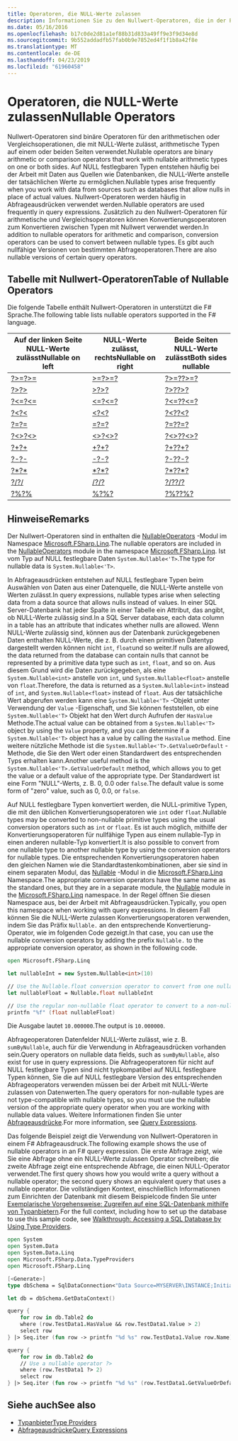 ```yaml
---
title: Operatoren, die NULL-Werte zulassen
description: Informationen Sie zu den Nullwert-Operatoren, die in der Programmiersprache F# verfügbar sind.
ms.date: 05/16/2016
ms.openlocfilehash: b17c0de2d81a1ef88b31d833a49ff9e3f9d34e8d
ms.sourcegitcommit: 9b552addadfb57fab0b9e7852ed4f1f1b8a42f8e
ms.translationtype: MT
ms.contentlocale: de-DE
ms.lasthandoff: 04/23/2019
ms.locfileid: "61960458"
---
```

# <a name="nullable-operators"></a><span data-ttu-id="91099-103">Operatoren, die NULL-Werte zulassen</span><span class="sxs-lookup"><span data-stu-id="91099-103">Nullable Operators</span></span>

<span data-ttu-id="91099-104">Nullwert-Operatoren sind binäre Operatoren für den arithmetischen oder Vergleichsoperationen, die mit NULL-Werte zulässt, arithmetische Typen auf einem oder beiden Seiten verwendet.</span><span class="sxs-lookup"><span data-stu-id="91099-104">Nullable operators are binary arithmetic or comparison operators that work with nullable arithmetic types on one or both sides.</span></span> <span data-ttu-id="91099-105">Auf NULL festlegbaren Typen entstehen häufig bei der Arbeit mit Daten aus Quellen wie Datenbanken, die NULL-Werte anstelle der tatsächlichen Werte zu ermöglichen.</span><span class="sxs-lookup"><span data-stu-id="91099-105">Nullable types arise frequently when you work with data from sources such as databases that allow nulls in place of actual values.</span></span> <span data-ttu-id="91099-106">Nullwert-Operatoren werden häufig in Abfrageausdrücken verwendet werden.</span><span class="sxs-lookup"><span data-stu-id="91099-106">Nullable operators are used frequently in query expressions.</span></span> <span data-ttu-id="91099-107">Zusätzlich zu den Nullwert-Operatoren für arithmetische und Vergleichsoperatoren können Konvertierungsoperatoren zum Konvertieren zwischen Typen mit Nullwert verwendet werden.</span><span class="sxs-lookup"><span data-stu-id="91099-107">In addition to nullable operators for arithmetic and comparison, conversion operators can be used to convert between nullable types.</span></span> <span data-ttu-id="91099-108">Es gibt auch nullfähige Versionen von bestimmten Abfrageoperatoren.</span><span class="sxs-lookup"><span data-stu-id="91099-108">There are also nullable versions of certain query operators.</span></span>

## <a name="table-of-nullable-operators"></a><span data-ttu-id="91099-109">Tabelle mit Nullwert-Operatoren</span><span class="sxs-lookup"><span data-stu-id="91099-109">Table of Nullable Operators</span></span>

<span data-ttu-id="91099-110">Die folgende Tabelle enthält Nullwert-Operatoren in unterstützt die F# Sprache.</span><span class="sxs-lookup"><span data-stu-id="91099-110">The following table lists nullable operators supported in the F# language.</span></span>

|<span data-ttu-id="91099-111">Auf der linken Seite NULL-Werte zulässt</span><span class="sxs-lookup"><span data-stu-id="91099-111">Nullable on left</span></span>|<span data-ttu-id="91099-112">NULL-Werte zulässt, rechts</span><span class="sxs-lookup"><span data-stu-id="91099-112">Nullable on right</span></span>|<span data-ttu-id="91099-113">Beide Seiten NULL-Werte zulässt</span><span class="sxs-lookup"><span data-stu-id="91099-113">Both sides nullable</span></span>|
|---|---|---|
|[<span data-ttu-id="91099-114">?>=</span><span class="sxs-lookup"><span data-stu-id="91099-114">?>=</span></span>](https://msdn.microsoft.com/library/94d29e32-a204-4f60-a527-6b0af86268f3)|[<span data-ttu-id="91099-115">>=?</span><span class="sxs-lookup"><span data-stu-id="91099-115">>=?</span></span>](https://msdn.microsoft.com/library/0a255d8e-8cae-4160-ae61-243a5d96583f)|[<span data-ttu-id="91099-116">?>=?</span><span class="sxs-lookup"><span data-stu-id="91099-116">?>=?</span></span>](https://msdn.microsoft.com/library/3051a50f-d276-4c84-9d73-bf2efeddef94)|
|[<span data-ttu-id="91099-117">?></span><span class="sxs-lookup"><span data-stu-id="91099-117">?></span></span>](https://msdn.microsoft.com/library/62dc0021-1312-4ac3-be87-798b60b81bb6)|[<span data-ttu-id="91099-118">>?</span><span class="sxs-lookup"><span data-stu-id="91099-118">>?</span></span>](https://msdn.microsoft.com/library/0ad1284b-de48-4a04-83d8-b6f13c9c8936)|[<span data-ttu-id="91099-119">?>?</span><span class="sxs-lookup"><span data-stu-id="91099-119">?>?</span></span>](https://msdn.microsoft.com/library/dc18b6fa-30c4-47b0-9057-794439378a05)|
|[<span data-ttu-id="91099-120">?<=</span><span class="sxs-lookup"><span data-stu-id="91099-120">?<=</span></span>](https://msdn.microsoft.com/library/56fddf0a-e4ca-4891-a3be-fad1876be3b6)|[<span data-ttu-id="91099-121"><=?</span><span class="sxs-lookup"><span data-stu-id="91099-121"><=?</span></span>](https://msdn.microsoft.com/library/02454a0f-30ca-4e77-ad84-ee7837461804)|[<span data-ttu-id="91099-122">?<=?</span><span class="sxs-lookup"><span data-stu-id="91099-122">?<=?</span></span>](https://msdn.microsoft.com/library/5c37c28c-0b57-4da5-be11-5a123f7e8ee4)|
|[<span data-ttu-id="91099-123">?<</span><span class="sxs-lookup"><span data-stu-id="91099-123">?<</span></span>](https://msdn.microsoft.com/library/b71897f0-6e29-4c58-b0a7-a5bfa6f88917)|[<span data-ttu-id="91099-124"><?</span><span class="sxs-lookup"><span data-stu-id="91099-124"><?</span></span>](https://msdn.microsoft.com/library/be9ea40f-a67f-4e98-8067-a14046752e8b)|[<span data-ttu-id="91099-125">?<?</span><span class="sxs-lookup"><span data-stu-id="91099-125">?<?</span></span>](https://msdn.microsoft.com/library/6f1962c8-5605-468c-94ae-f379ae98e17d)|
|[<span data-ttu-id="91099-126">?=</span><span class="sxs-lookup"><span data-stu-id="91099-126">?=</span></span>](https://msdn.microsoft.com/library/5cdc8ff6-244b-49cf-9376-69ecf249fd7c)|[<span data-ttu-id="91099-127">=?</span><span class="sxs-lookup"><span data-stu-id="91099-127">=?</span></span>](https://msdn.microsoft.com/library/d2102894-6a51-475d-890a-735568c31f87)|[<span data-ttu-id="91099-128">?=?</span><span class="sxs-lookup"><span data-stu-id="91099-128">?=?</span></span>](https://msdn.microsoft.com/library/5f793f29-1084-4570-b1c1-17c1b7ef764b)|
|[<span data-ttu-id="91099-129">?<></span><span class="sxs-lookup"><span data-stu-id="91099-129">?<></span></span>](https://msdn.microsoft.com/library/3643a5a8-2ea5-4ad6-82c4-83927c3884a0)|[<span data-ttu-id="91099-130"><>?</span><span class="sxs-lookup"><span data-stu-id="91099-130"><>?</span></span>](https://msdn.microsoft.com/library/3179aace-70c4-4911-9258-619592214976)|[<span data-ttu-id="91099-131">?<>?</span><span class="sxs-lookup"><span data-stu-id="91099-131">?<>?</span></span>](https://msdn.microsoft.com/library/5da813d8-ee75-45b8-9ef4-146dcb6d394d)|
|[<span data-ttu-id="91099-132">?+</span><span class="sxs-lookup"><span data-stu-id="91099-132">?+</span></span>](https://msdn.microsoft.com/library/2e8ddd05-b3f3-41b3-9d73-938d9e540f3f)|[<span data-ttu-id="91099-133">+?</span><span class="sxs-lookup"><span data-stu-id="91099-133">+?</span></span>](https://msdn.microsoft.com/library/74772ea8-f010-493e-bdb5-ba347f2fd4f1)|[<span data-ttu-id="91099-134">?+?</span><span class="sxs-lookup"><span data-stu-id="91099-134">?+?</span></span>](https://msdn.microsoft.com/library/57f28137-0f42-43d2-92af-cad8c6c9d05f)|
|[<span data-ttu-id="91099-135">?-</span><span class="sxs-lookup"><span data-stu-id="91099-135">?-</span></span>](https://msdn.microsoft.com/library/f237a7a6-89f2-48b2-a2fe-f0b98a2bedc2)|[<span data-ttu-id="91099-136">-?</span><span class="sxs-lookup"><span data-stu-id="91099-136">-?</span></span>](https://msdn.microsoft.com/library/4a345c07-314a-48f1-b557-ce072583589c)|[<span data-ttu-id="91099-137">?-?</span><span class="sxs-lookup"><span data-stu-id="91099-137">?-?</span></span>](https://msdn.microsoft.com/library/e0024142-1d2a-4607-a39c-1eb1e86fa25a)|
|[<span data-ttu-id="91099-138">?\*</span><span class="sxs-lookup"><span data-stu-id="91099-138">?\*</span></span>](https://msdn.microsoft.com/library/519da708-5ad6-4075-9d74-d00441cd6078)|[<span data-ttu-id="91099-139">\*?</span><span class="sxs-lookup"><span data-stu-id="91099-139">\*?</span></span>](https://msdn.microsoft.com/library/04c47870-de7b-480d-98a0-f47593b4ffac)|[<span data-ttu-id="91099-140">?\*?</span><span class="sxs-lookup"><span data-stu-id="91099-140">?\*?</span></span>](https://msdn.microsoft.com/library/e57057ba-9c3a-40ec-8401-150c2b25f75b)|
|[<span data-ttu-id="91099-141">?/</span><span class="sxs-lookup"><span data-stu-id="91099-141">?/</span></span>](https://msdn.microsoft.com/library/add02a42-f556-40a7-a168-fbf2053322e3)|[<span data-ttu-id="91099-142">/?</span><span class="sxs-lookup"><span data-stu-id="91099-142">/?</span></span>](https://msdn.microsoft.com/library/1de07646-3778-476d-8c61-5d37495d463c)|[<span data-ttu-id="91099-143">?/?</span><span class="sxs-lookup"><span data-stu-id="91099-143">?/?</span></span>](https://msdn.microsoft.com/library/b17be0ac-bf98-4590-861d-a4dd6c6fa535)|
|[<span data-ttu-id="91099-144">?%</span><span class="sxs-lookup"><span data-stu-id="91099-144">?%</span></span>](https://msdn.microsoft.com/library/44297bba-1bd9-4ed2-a848-f1e1e598db87)|[<span data-ttu-id="91099-145">%?</span><span class="sxs-lookup"><span data-stu-id="91099-145">%?</span></span>](https://msdn.microsoft.com/library/a4c178e5-eec4-42e8-847f-90b24fc609fe)|[<span data-ttu-id="91099-146">?%?</span><span class="sxs-lookup"><span data-stu-id="91099-146">?%?</span></span>](https://msdn.microsoft.com/library/dd555f20-1be3-4b8d-81f1-bf1921e62fda)|

## <a name="remarks"></a><span data-ttu-id="91099-147">Hinweise</span><span class="sxs-lookup"><span data-stu-id="91099-147">Remarks</span></span>

<span data-ttu-id="91099-148">Der Nullwert-Operatoren sind in enthalten die [NullableOperators](https://msdn.microsoft.com/library/2c3633c5-3f31-4d62-a9f8-272ad6b19007) -Modul im Namespace [Microsoft.FSharp.Linq](https://msdn.microsoft.com/library/4765b4e8-4006-4d8c-a405-39c218b3c82d).</span><span class="sxs-lookup"><span data-stu-id="91099-148">The nullable operators are included in the [NullableOperators](https://msdn.microsoft.com/library/2c3633c5-3f31-4d62-a9f8-272ad6b19007) module in the namespace [Microsoft.FSharp.Linq](https://msdn.microsoft.com/library/4765b4e8-4006-4d8c-a405-39c218b3c82d).</span></span> <span data-ttu-id="91099-149">Ist vom Typ auf NULL festlegbare Daten `System.Nullable<'T>`.</span><span class="sxs-lookup"><span data-stu-id="91099-149">The type for nullable data is `System.Nullable<'T>`.</span></span>

<span data-ttu-id="91099-150">In Abfrageausdrücken entstehen auf NULL festlegbare Typen beim Auswählen von Daten aus einer Datenquelle, die NULL-Werte anstelle von Werten zulässt.</span><span class="sxs-lookup"><span data-stu-id="91099-150">In query expressions, nullable types arise when selecting data from a data source that allows nulls instead of values.</span></span> <span data-ttu-id="91099-151">In einer SQL Server-Datenbank hat jeder Spalte in einer Tabelle ein Attribut, das angibt, ob NULL-Werte zulässig sind.</span><span class="sxs-lookup"><span data-stu-id="91099-151">In a SQL Server database, each data column in a table has an attribute that indicates whether nulls are allowed.</span></span> <span data-ttu-id="91099-152">Wenn NULL-Werte zulässig sind, können aus der Datenbank zurückgegebenen Daten enthalten NULL-Werte, die z. B. durch einen primitiven Datentyp dargestellt werden können nicht `int`, `float`und so weiter.</span><span class="sxs-lookup"><span data-stu-id="91099-152">If nulls are allowed, the data returned from the database can contain nulls that cannot be represented by a primitive data type such as `int`, `float`, and so on.</span></span> <span data-ttu-id="91099-153">Aus diesem Grund wird die Daten zurückgegeben, als eine `System.Nullable<int>` anstelle von `int`, und `System.Nullable<float>` anstelle von `float`.</span><span class="sxs-lookup"><span data-stu-id="91099-153">Therefore, the data is returned as a `System.Nullable<int>` instead of `int`, and `System.Nullable<float>` instead of `float`.</span></span> <span data-ttu-id="91099-154">Aus der tatsächliche Wert abgerufen werden kann eine `System.Nullable<'T>` -Objekt unter Verwendung der `Value` -Eigenschaft, und Sie können feststellen, ob eine `System.Nullable<'T>` Objekt hat den Wert durch Aufrufen der `HasValue` Methode.</span><span class="sxs-lookup"><span data-stu-id="91099-154">The actual value can be obtained from a `System.Nullable<'T>` object by using the `Value` property, and you can determine if a `System.Nullable<'T>` object has a value by calling the `HasValue` method.</span></span> <span data-ttu-id="91099-155">Eine weitere nützliche Methode ist die `System.Nullable<'T>.GetValueOrDefault` -Methode, die Sie den Wert oder einen Standardwert des entsprechenden Typs erhalten kann.</span><span class="sxs-lookup"><span data-stu-id="91099-155">Another useful method is the `System.Nullable<'T>.GetValueOrDefault` method, which allows you to get the value or a default value of the appropriate type.</span></span> <span data-ttu-id="91099-156">Der Standardwert ist eine Form "NULL"-Werts, z. B. 0, 0.0 oder `false`.</span><span class="sxs-lookup"><span data-stu-id="91099-156">The default value is some form of "zero" value, such as 0, 0.0, or `false`.</span></span>

<span data-ttu-id="91099-157">Auf NULL festlegbare Typen konvertiert werden, die NULL-primitive Typen, die mit den üblichen Konvertierungsoperatoren wie `int` oder `float`.</span><span class="sxs-lookup"><span data-stu-id="91099-157">Nullable types may be converted to non-nullable primitive types using the usual conversion operators such as `int` or `float`.</span></span> <span data-ttu-id="91099-158">Es ist auch möglich, mithilfe der Konvertierungsoperatoren für nullfähige Typen aus einem nullable-Typ in einen anderen nullable-Typ konvertiert.</span><span class="sxs-lookup"><span data-stu-id="91099-158">It is also possible to convert from one nullable type to another nullable type by using the conversion operators for nullable types.</span></span> <span data-ttu-id="91099-159">Die entsprechenden Konvertierungsoperatoren haben den gleichen Namen wie die Standardtastenkombinationen, aber sie sind in einem separaten Modul, das [Nullable](https://msdn.microsoft.com/library/e7a4ea13-28cc-462e-bc3a-33131ace976e) -Modul in die [Microsoft.FSharp.Linq](https://msdn.microsoft.com/library/4765b4e8-4006-4d8c-a405-39c218b3c82d) Namespace.</span><span class="sxs-lookup"><span data-stu-id="91099-159">The appropriate conversion operators have the same name as the standard ones, but they are in a separate module, the [Nullable](https://msdn.microsoft.com/library/e7a4ea13-28cc-462e-bc3a-33131ace976e) module in the [Microsoft.FSharp.Linq](https://msdn.microsoft.com/library/4765b4e8-4006-4d8c-a405-39c218b3c82d) namespace.</span></span> <span data-ttu-id="91099-160">In der Regel öffnen Sie diesen Namespace aus, bei der Arbeit mit Abfrageausdrücken.</span><span class="sxs-lookup"><span data-stu-id="91099-160">Typically, you open this namespace when working with query expressions.</span></span> <span data-ttu-id="91099-161">In diesem Fall können Sie die NULL-Werte zulassen Konvertierungsoperatoren verwenden, indem Sie das Präfix `Nullable.` an den entsprechende Konvertierung-Operator, wie im folgenden Code gezeigt.</span><span class="sxs-lookup"><span data-stu-id="91099-161">In that case, you can use the nullable conversion operators by adding the prefix `Nullable.` to the appropriate conversion operator, as shown in the following code.</span></span>

```fsharp
open Microsoft.FSharp.Linq

let nullableInt = new System.Nullable<int>(10)

// Use the Nullable.float conversion operator to convert from one nullable type to another nullable type.
let nullableFloat = Nullable.float nullableInt

// Use the regular non-nullable float operator to convert to a non-nullable float.
printfn "%f" (float nullableFloat)
```

<span data-ttu-id="91099-162">Die Ausgabe lautet `10.000000`.</span><span class="sxs-lookup"><span data-stu-id="91099-162">The output is `10.000000`.</span></span>

<span data-ttu-id="91099-163">Abfrageoperatoren Datenfelder NULL-Werte zulässt, wie z. B. `sumByNullable`, auch für die Verwendung in Abfrageausdrücken vorhanden sein.</span><span class="sxs-lookup"><span data-stu-id="91099-163">Query operators on nullable data fields, such as `sumByNullable`, also exist for use in query expressions.</span></span> <span data-ttu-id="91099-164">Die Abfrageoperatoren für nicht auf NULL festlegbare Typen sind nicht typkompatibel auf NULL festlegbare Typen können, Sie die auf NULL festlegbare Version des entsprechenden Abfrageoperators verwenden müssen bei der Arbeit mit NULL-Werte zulassen von Datenwerten.</span><span class="sxs-lookup"><span data-stu-id="91099-164">The query operators for non-nullable types are not type-compatible with nullable types, so you must use the nullable version of the appropriate query operator when you are working with nullable data values.</span></span> <span data-ttu-id="91099-165">Weitere Informationen finden Sie unter [Abfrageausdrücke](../query-expressions.md).</span><span class="sxs-lookup"><span data-stu-id="91099-165">For more information, see [Query Expressions](../query-expressions.md).</span></span>

<span data-ttu-id="91099-166">Das folgende Beispiel zeigt die Verwendung von Nullwert-Operatoren in einem F# Abfrageausdruck.</span><span class="sxs-lookup"><span data-stu-id="91099-166">The following example shows the use of nullable operators in an F# query expression.</span></span> <span data-ttu-id="91099-167">Die erste Abfrage zeigt, wie Sie eine Abfrage ohne ein NULL-Werte zulassen Operator schreiben; die zweite Abfrage zeigt eine entsprechende Abfrage, die einen NULL-Operator verwendet.</span><span class="sxs-lookup"><span data-stu-id="91099-167">The first query shows how you would write a query without a nullable operator; the second query shows an equivalent query that uses a nullable operator.</span></span> <span data-ttu-id="91099-168">Die vollständigen Kontext, einschließlich Informationen zum Einrichten der Datenbank mit diesem Beispielcode finden Sie unter [Exemplarische Vorgehensweise: Zugreifen auf eine SQL-Datenbank mithilfe von Typanbietern](../../tutorials/type-providers/accessing-a-sql-database.md).</span><span class="sxs-lookup"><span data-stu-id="91099-168">For the full context, including how to set up the database to use this sample code, see [Walkthrough: Accessing a SQL Database by Using Type Providers](../../tutorials/type-providers/accessing-a-sql-database.md).</span></span>

```fsharp
open System
open System.Data
open System.Data.Linq
open Microsoft.FSharp.Data.TypeProviders
open Microsoft.FSharp.Linq

[<Generate>]
type dbSchema = SqlDataConnection<"Data Source=MYSERVER\INSTANCE;Initial Catalog=MyDatabase;Integrated Security=SSPI;">

let db = dbSchema.GetDataContext()

query {
    for row in db.Table2 do
    where (row.TestData1.HasValue && row.TestData1.Value > 2)
    select row
} |> Seq.iter (fun row -> printfn "%d %s" row.TestData1.Value row.Name)

query {
    for row in db.Table2 do
    // Use a nullable operator ?>
    where (row.TestData1 ?> 2)
    select row
} |> Seq.iter (fun row -> printfn "%d %s" (row.TestData1.GetValueOrDefault()) row.Name)
```

## <a name="see-also"></a><span data-ttu-id="91099-169">Siehe auch</span><span class="sxs-lookup"><span data-stu-id="91099-169">See also</span></span>

- [<span data-ttu-id="91099-170">Typanbieter</span><span class="sxs-lookup"><span data-stu-id="91099-170">Type Providers</span></span>](../../tutorials/type-providers/index.md)
- [<span data-ttu-id="91099-171">Abfrageausdrücke</span><span class="sxs-lookup"><span data-stu-id="91099-171">Query Expressions</span></span>](../query-expressions.md)